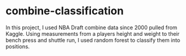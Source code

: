# combine-classification

In this project, I used NBA Draft combine data since 2000 pulled from Kaggle. Using measurements from a players height and weight to their bench press
and shuttle run, I used random forest to classify them into positions.
